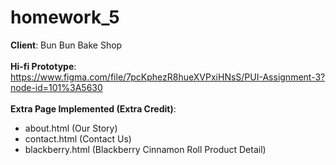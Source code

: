 # homework_5
**Client**: Bun Bun Bake Shop
</br></br>
**Hi-fi Prototype**: https://www.figma.com/file/7pcKphezR8hueXVPxiHNsS/PUI-Assignment-3?node-id=101%3A5630
</br></br>
**Extra Page Implemented (Extra Credit)**:
* about.html (Our Story)
* contact.html (Contact Us)
* blackberry.html (Blackberry Cinnamon Roll Product Detail) 

